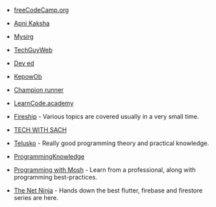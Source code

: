* [freeCodeCamp.org](https://www.youtube.com/watch?v=_xkSvufmjEs)

* [Apni Kaksha](https://www.youtube.com/watch?v=lxja8wBwN0k&list=PLKKfKV1b9e8ps6dD3QA5KFfHdiWj9cB1s)

* [Mysirg](https://www.youtube.com/watch?v=1ONk1fwKp30&list=PL7ersPsTyYt2J6lT_66xNBuUI_tqt5niK)

* [TechGuyWeb](https://www.youtube.com/user/TechGuyWeb)

* [Dev ed](https://www.youtube.com/channel/UClb90NQQcskPUGDIXsQEz5Q)

* [KepowOb](https://www.youtube.com/user/KepowOb)

* [Champion runner](https://www.youtube.com/channel/UCJBhOKGj779qJOKtDKB3O-A)

* [LearnCode.academy](https://www.youtube.com/channel/UCVTlvUkGslCV_h-nSAId8Sw)

* [Fireship](https://www.youtube.com/channel/UCsBjURrPoezykLs9EqgamOA) - Various topics are covered usually in a very small time.

* [TECH WITH SACH](https://www.youtube.com/channel/UCeYunbusjXpOobwrhx30GaQ)

* [Telusko](https://www.youtube.com/channel/UC59K-uG2A5ogwIrHw4bmlEg) - Really good programming theory and practical knowledge.

* [ProgrammingKnowledge](https://www.youtube.com/c/ProgrammingKnowledge/videos)

* [Programming with Mosh](https://www.youtube.com/c/programmingwithmosh/featured) - Learn from a professional, along with programming best-practices.

* [The Net Ninja](https://www.youtube.com/c/TheNetNinja/videos) - Hands down the best flutter, firebase and firestore series are here.

